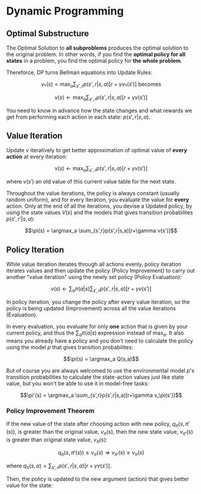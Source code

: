 # Dynamic Programming

## Optimal Substructure

The Optimal Solution to **all subproblems** produces the optimal solution to the original problem. In other words, if you find the **optimal policy for all states** in a problem, you find the optimal policy for **the whole problem**.

Thereforce, DP turns Bellman equations into Update Rules:

$$v_*(s)= \max_a \sum_{s', r} p(s', r|s, a)[r + \gamma v_*(s')] \text{ becomes}$$

$$v(s) \leftarrow \max_a \sum_{s',r}p(s',r|s,a)[r+\gamma v(s')]$$

You need to know in advance how the state changes and what rewards we get from performing each action in each state: $p(s',r|s,a)$.

## Value Iteration

Update $v$ iteratively to get better approximation of optimal value of **every action** at every iteration:

$$v(s) \leftarrow \max_a \sum_{s',r}p(s',r|s,a)[r+\gamma v(s')]$$

where $v(s')$ an old value of this current value table for the next state.

Throughout the value iterations, the policy is always constant (usually random uniform), and for every iteration, you evaluate the value for **every** action. Only at the end of all the iterations, you devise a Updated policy, by using the state values $V(s)$ and the models that gives transition probabilites $p(s',r'|s,a)$:

$$\pi(s) = \argmax_a \sum_{s',r}p(s',r|s,a)[r+\gamma v(s')]$$

## Policy Iteration

While value iteration iterates through all actions evenly, policy iteration iterates values and then update the policy (Policy Improvement) to carry out another "value iteration" using the newly set policy (Policy Evaluation):

$$v(s) \leftarrow \sum_a\pi(a|s) \sum_{s',r}p(s',r|s,a)[r+\gamma v(s')]$$

In policy iteration, you change the policy after every value iteration, so the policy is being updated (Improvement) across all the value iterations (Evaluation).

In every evaluation, you evaluate for only **one** action that is given by your current policy, and thus the $\sum_a\pi(a|s)$ expression instead of $\max_a$. It also means you already have a policy and you don't need to calculate the policy using the model $p$ that gives transition probabilites:

$$\pi(s) = \argmax_a Q(s,a)$$

But of course you are always welcomed to use the environmental model $p$'s transition probabilities to calculate the state-action values just like state value, but you won't be able to use it in model-free tasks:

$$\pi'(s) = \argmax_a \sum_{s',r}p(s',r|s,a)[r+\gamma v_\pi(s')]$$

### Policy Improvement Theorem

If the new value of the state after choosing action with new policy, $q_\pi(s, \pi'(s))$, is greater than the original value, $v_\pi(s)$, then the new state value, $v_{\pi'}(s)$ is greater than original state value, $v_\pi(s)$:

$$q_\pi(s, \pi'(s)) \geq v_\pi(s) \Rightarrow v_{\pi'}(s) \geq v_\pi(s)$$

where $q_\pi(s,a) = \sum_{s',r}p(s',r|s,a)[r+\gamma v(s')]$.

Then, the policy is updated to the new argument (action) that gives better value for the state:

